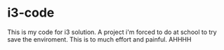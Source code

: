 # i3-code

This is my code for i3 solution. A project i'm forced to do at school to try save the enviroment. This is to much effort and painful. AHHHH
